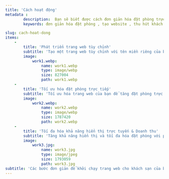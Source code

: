 ```yaml
---
title: 'Cách hoạt động'
metadata :
        description:  Bạn sẽ biết được cách đơn giản hóa đặt phòng trực tuyến cho khách sạn của bạn
        keywords: đơn giản hóa đặt phòng , tạo website , thu hút khách hàng , khách sạn

slug: cach-hoat-dong
items:
    -
        title: 'Phát triển trang web tùy chỉnh'
        subtitle: 'Tạo một trang web tùy chỉnh với tên miền riêng của bạn để thu hút đặt phòng trực tiếp.'
        image:
            work1.webp:
                name: work1.webp
                type: image/webp
                size: 827004
                path: work1.webp
    -
        title: 'Tối ưu hóa đặt phòng trực tiếp'
        subtitle: 'Tối ưu hóa trang web của bạn để tăng đặt phòng trực tiếp và giảm phí hoa hồng.'
        image:
            work2.webp:
                name: work2.webp
                type: image/webp
                size: 1787420
                path: work2.webp
    -
        title: 'Tối đa hóa khả năng hiển thị trực tuyến & Doanh thu'
        subtitle: 'Tăng khả năng hiển thị và tối đa hóa đặt phòng với phân tích thông minh.'
        image:
            work3.jpg:
                name: work3.jpg
                type: image/jpeg
                size: 1793059
                path: work3.jpg
subtitle: 'Các bước đơn giản để khởi chạy trang web cho khách sạn của bạn'
---
```


